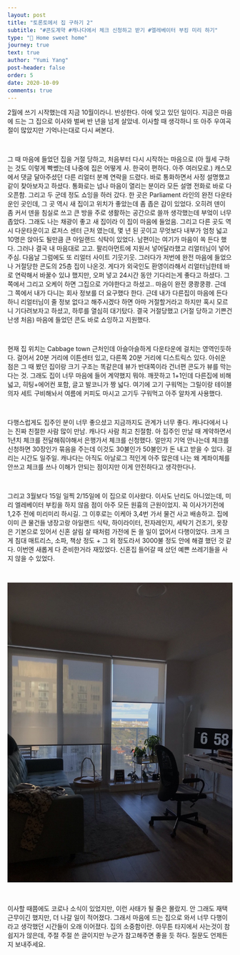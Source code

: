 ```yaml
---
layout: post
title: "토론토에서 집 구하기 2"
subtitle: "#콘도계약 #캐나다에서 체크 신청하고 받기 #엘레베이터 부킹 미리 하기"
type: "🏡 Home sweet home"
journey: true
text: true
author: "Yumi Yang"
post-header: false
order: 5
date: 2020-10-09
comments: true
---
```


2월에 쓰기 시작했는데 지금 10월이라니. 반성한다. 아에 잊고 있던 일이다. 지금은 마음에 드는 그 집으로 이사와 벌써 반 년을 넘게 살았네. 이사할 때 생각하니 또 아주 우여곡절이 많았지만 기억나는대로 다시 써본다.

<br/>

그 때 마음에 들었던 집을 거절 당하고, 처음부터 다시 시작하는 마음으로 (아 월세 구하는 것도 이렇게 빡쎘는데 나중에 집은 어떻게 사. 한국이 편하다. 아주 여러모로.) 캐스모에서 댓글 달아주셨던 다른 리얼터 분께 연락을 드렸다. 바로 통화하면서 사정 설명했고 같이 찾아보자고 하셨다. 통화로는 넘나 마음이 열리는 분이라 모든 설명 전화로 바로 다 오픈함. 그리고 두 군데 정도 쇼잉을 하러 갔다. 한 곳은 Parliament 라인의 완전 다운타운인 곳인데, 그 곳 역시 새 집이고 위치가 좋았는데 좀 좁은 감이 있었다. 오히려 덴이 좀 커서 덴을 침실로 쓰고 큰 방을 주로 생활하는 공간으로 쓸까 생각했는데 부엌이 너무 좁았다. 그래도 나는 채광이 좋고 새 집이라 이 집이 마음에 들었음. 그리고 다른 곳도 역시 다운타운이고 로저스 센터 근처 였는데, 몇 년 된 곳이고 무엇보다 내부가 엄청 넓고 10명은 앉아도 될만큼 큰 아일랜드 식탁이 있었다. 남편이는 여기가 마음이 쏙 든다 했다. 그러나 결국 내 마음대로 고고. 팔리아먼트에 지원서 넣어달라했고 리얼터님이 넣어주심. 다음날 그럼에도 또 리얼터 사이트 기웃기웃. 그러다가 저번에 완전 마음에 들었으나 거절당한 콘도의 25층 집이 나온것. 게다가 외국인도 환영이라해서 리얼터님한테 바로 연락해서 바꿀수 있냐 했지만, 오퍼 넣고 24시간 동안 기다리는게 좋다고 하셨다. 그쪽에서 그리고 오케이 하면 그집으로 가야한다고 하셨고.. 마음이 완전 쿵쾅쿵쾅. 근데 그 쪽에서 내가 다니는 회사 정보를 더 요구했다 한다. 근데 내가 다른집이 마음에 든다 하니 리얼터님이 줄 정보 없다고 해주시겠다 하면 아마 거절할거라고 하지만 혹시 모르니 기다려보자고 하셨고, 하루를 열심히 대기탔다. 결국 거절당했고 (거절 당하고 기쁜건 난생 처음) 마음에 들었던 콘도 바로 쇼잉하고 지원했다.

<br/>

현재 집 위치는 Cabbage town 근처인데 아슬아슬하게 다운타운에 걸치는 영역인듯하다. 걸어서 20분 거리에 이튼센터 있고, 다른쪽 20분 거리에 디스트릭스 있다. 아쉬운 점은 그 때 봤던 집이랑 크기 구조는 똑같은데 뷰가 반대쪽이라 건너편 콘도가 뷰를 막는다는 것. 그래도 집이 너무 마음에 들어 계약했지 뭐야. 깨끗하고 1+1인데 다른집에 비해 넓고, 히팅+에어컨 포함, 글고 발코니가 짱 넓다. 여기에 고기 구워먹는 그릴이랑 테이블 의자 세트 구비해놔서 여름에 커피도 마시고 고기두 구워먹고 아주 알차게 사용했다.

<br/>

다행스럽게도 집주인 분이 너무 좋으셨고 지금까지도 관계가 너무 좋다. 캐나다에서 나는 진짜 친절한 사람 많이 만남. 캐나다 사람 최고 친절함. 아 집주인 만날 때 계약하면서 1년치 체크를 전달해줘야해서 은행가서 체크를 신청했다. 얼만지 기억 안나는데 체크를 신청하면 30장인가 묶음을 주는데 이것도 30불인가 50불인가 돈 내고 받을 수 있다. 걸리는 시간도 일주일. 캐나다는 아직도 아날로그 적인게 아주 많은데 나는 왜 계좌이체를 안쓰고 체크를 쓰나 이해가 안되는 점이지만 이게 안전하다고 생각한다나.

<br/>

그리고 3월보다 15일 일찍 2/15일에 이 집으로 이사왔다. 이사도 난리도 아니었는데, 미리 엘레베이터 부킹을 하지 않음 점이 아주 모든 원흉의 근원이었지. 꼭 이사가기전에 1,2주 전에 미리미리 하시길. 그 이후로는 이케아 3,4번 가서 물건 사고 배송하고. 집에 이미 큰 물건들 냉장고랑 아일랜드 식탁, 하이라이터, 전자레인지, 세탁기 건조기, 옷장은 기본으로 있어서 신혼 살림 살 때처럼 가전에 돈 쓸 일이 없어서 다행이었다. 크게 크게 침대 매트리스, 소파, 책상 정도 + 그 외 정도라서 3000불 정도 안에 해결 했던 것 같다. 이번엔 새롭게 다 준비한거라 재밌었다. 신혼집 들어갈 때 샀던 예쁜 쓰레기들을 사지 않을 수 있었다.

<br/>

![ponce](images/1.jpeg)

<br/>

이사할 때쯤에도 코로나 소식이 있었지만, 이런 사태가 될 줄은 몰랐지. 안 그래도 재택근무이긴 했지만, 더 나갈 일이 적어졌다. 그래서 마음에 드는 집으로 와서 너무 다행이라고 생각했던 시간들이 오래 이어졌다. 집의 소중함이란. 아무튼 타지에서 사는것이 참 쉽지가 않은데, 주절 주절 쓴 글이지만 누군가 참고해주면 좋을 듯 하다. 질문도 언제든지 보내주세요.
